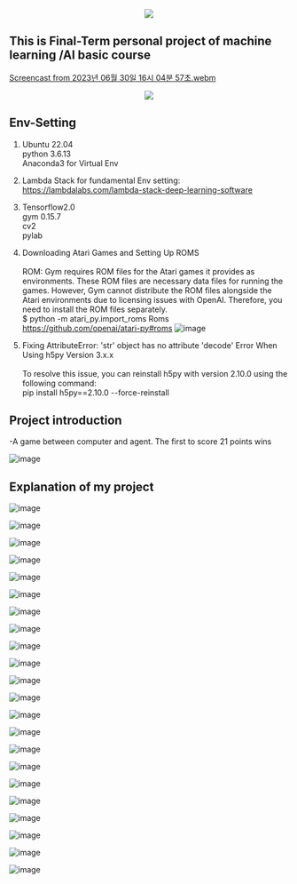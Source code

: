 <div align="center">
  <img src="https://capsule-render.vercel.app/api?type=waving&color=auto&height=200&section=header&text=Atari-Game&fontSize=90" />
</div>


  ## This is Final-Term personal project of machine learning /AI basic course


[Screencast from 2023년 06월 30일 16시 04분 57초.webm](https://github.com/MrHeadshot99/Reinforcement-Learning-in-Atari-game-Pong_v0/assets/129389397/03c63959-5806-45ed-96ee-2cc6e1359d5a)





<div align="center">
  <img src="https://img.shields.io/badge/python-3776AB?style=flat&logo=python&logoColor=white"/>
	</div>

 ## Env-Setting 
1. Ubuntu 22.04<br/>python 3.6.13<br/>Anaconda3 for Virtual Env
2. Lambda Stack for fundamental Env setting: https://lambdalabs.com/lambda-stack-deep-learning-software
3. Tensorflow2.0<br/>gym 0.15.7<br/>cv2<br/>pylab
4. Downloading Atari Games and Setting Up ROMS
<br/><br/>ROM: Gym requires ROM files for the Atari games it provides as environments. These ROM files are necessary data files for running the games. However, Gym cannot distribute the ROM files alongside the Atari environments due to licensing issues with OpenAI. Therefore, you need to install the ROM files separately.
<br/>$ python -m atari_py.import_roms Roms
<br/>https://github.com/openai/atari-py#roms
![image](https://github.com/MrHeadshot99/Reinforcement-Learning-in-Atari-game-Pong_v0/assets/129389397/85b2a78f-29f0-4ad4-bf5b-86ca5b1918a3)

6. Fixing AttributeError: 'str' object has no attribute 'decode' Error When Using h5py Version 3.x.x
<br/><br/>To resolve this issue, you can reinstall h5py with version 2.10.0 using the following command:
<br/>pip install h5py==2.10.0 --force-reinstall

 ## Project introduction
-A game between computer and agent. The first to score 21 points wins

![image](https://github.com/MrHeadshot99/Reinforcement-Learning-in-Atari-game-Pong_v0/assets/129389397/c2cc0f03-f85a-4034-860b-6a560a7bbe7c)

 ## Explanation of my project
 
![image](https://github.com/MrHeadshot99/Reinforcement-Learning-in-Atari-game-Pong_v0/assets/129389397/df6dcdd7-320e-4e84-9801-2e9ad14fcd22)


![image](https://github.com/MrHeadshot99/Reinforcement-Learning-in-Atari-game-Pong_v0/assets/129389397/b8a11934-892c-435b-98d0-f0ca873d0126)


![image](https://github.com/MrHeadshot99/Reinforcement-Learning-in-Atari-game-Pong_v0/assets/129389397/b17e8513-c0f8-4895-a787-ae11c356ec0a)


![image](https://github.com/MrHeadshot99/Reinforcement-Learning-in-Atari-game-Pong_v0/assets/129389397/4dfce4ce-fc82-4b2a-b154-a1f03f41b26d)


![image](https://github.com/MrHeadshot99/Reinforcement-Learning-in-Atari-game-Pong_v0/assets/129389397/f7154952-c7c1-4621-a1d3-987b9c5003af)


![image](https://github.com/MrHeadshot99/Reinforcement-Learning-in-Atari-game-Pong_v0/assets/129389397/a30db7a3-1db5-47bf-92ef-492e50066e5f)


![image](https://github.com/MrHeadshot99/Reinforcement-Learning-in-Atari-game-Pong_v0/assets/129389397/919a3734-df09-44e4-aede-f0c322a7b0fc)


![image](https://github.com/MrHeadshot99/Reinforcement-Learning-in-Atari-game-Pong_v0/assets/129389397/231892b3-56eb-4885-b027-80add1255fef)


![image](https://github.com/MrHeadshot99/Reinforcement-Learning-in-Atari-game-Pong_v0/assets/129389397/9e271570-8215-4c20-abec-a9895f6872f6)


![image](https://github.com/MrHeadshot99/Reinforcement-Learning-in-Atari-game-Pong_v0/assets/129389397/89dea625-ea19-417e-accd-afdb5c8f9206)


![image](https://github.com/MrHeadshot99/Reinforcement-Learning-in-Atari-game-Pong_v0/assets/129389397/60ed446e-7392-48a9-b689-fc385c00d8b3)


![image](https://github.com/MrHeadshot99/Reinforcement-Learning-in-Atari-game-Pong_v0/assets/129389397/90c25c6b-870d-4fd9-bfcb-6af2f370eef2)


![image](https://github.com/MrHeadshot99/Reinforcement-Learning-in-Atari-game-Pong_v0/assets/129389397/ee8902f2-98ad-49b1-97ee-740c1bb3dfe9)


![image](https://github.com/MrHeadshot99/Reinforcement-Learning-in-Atari-game-Pong_v0/assets/129389397/ea050489-d511-4611-a907-48f233ae7cad)


![image](https://github.com/MrHeadshot99/Reinforcement-Learning-in-Atari-game-Pong_v0/assets/129389397/69bea5b8-c162-4c28-aec0-a36fd15026e5)


![image](https://github.com/MrHeadshot99/Reinforcement-Learning-in-Atari-game-Pong_v0/assets/129389397/36c11676-0855-4518-86f5-5f2964e6d86e)


![image](https://github.com/MrHeadshot99/Reinforcement-Learning-in-Atari-game-Pong_v0/assets/129389397/2368a67f-3e42-4c9f-9f3b-cafabac6ada7)


![image](https://github.com/MrHeadshot99/Reinforcement-Learning-in-Atari-game-Pong_v0/assets/129389397/65dc474f-4a97-478b-ab78-ac5ab3cf2138)


![image](https://github.com/MrHeadshot99/Reinforcement-Learning-in-Atari-game-Pong_v0/assets/129389397/c0d7c17f-4e4e-43ea-8ae8-6017196a9b5d)


![image](https://github.com/MrHeadshot99/Reinforcement-Learning-in-Atari-game-Pong_v0/assets/129389397/beaad10e-aacb-4d5a-96de-6c110300804a)


![image](https://github.com/MrHeadshot99/Reinforcement-Learning-in-Atari-game-Pong_v0/assets/129389397/b90fa839-9ef9-4612-b146-c5c28c2ff2db)

![image](https://github.com/MrHeadshot99/Reinforcement-Learning-in-Atari-game-Pong_v0/assets/129389397/301992e0-b9ee-4e5d-8315-d1cf76fa68ec)
